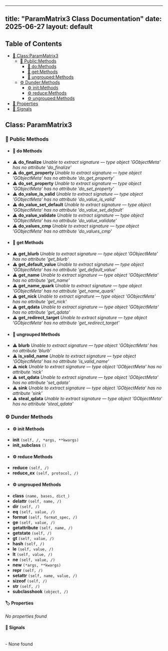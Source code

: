 <!-- Formatted by A³BS formatter.py -->
<!-- Generated by A³BS document.py -->
---
title: "ParamMatrix3 Class Documentation"
date: 2025-06-27
layout: default
---

## Table of Contents
- [🔧 Class:ParamMatrix3](#class-parammatrix3)
  - [ 🔹 Public:Methods](#public-methods)
    - [ 🔹 do:Methods](#do-methods)
    - [ 🔹 get:Methods](#get-methods)
    - [ 🔹 ungrouped:Methods](#ungrouped-methods)
  - [ ⚙ Dunder:Methods](#dunder-methods)
    - [ ⚙ init:Methods](#init-methods)
    - [ ⚙ reduce:Methods](#reduce-methods)
    - [ ⚙ ungrouped:Methods](#ungrouped-methods)
- [🔧 Properties](#properties-)
- [🔧 Signals](#signals-)
## Class: ParamMatrix3
### 🔹 Public Methods
<a name="public-methods"></a>
- #### 🔹 do Methods
<a name="do-methods"></a>
  - ⚠️ **do_finalize** _Unable to extract signature — type object 'GObjectMeta' has no attribute 'do_finalize'_<br>
  - ⚠️ **do_get_property** _Unable to extract signature — type object 'GObjectMeta' has no attribute 'do_get_property'_<br>
  - ⚠️ **do_set_property** _Unable to extract signature — type object 'GObjectMeta' has no attribute 'do_set_property'_<br>
  - ⚠️ **do_value_is_valid** _Unable to extract signature — type object 'GObjectMeta' has no attribute 'do_value_is_valid'_<br>
  - ⚠️ **do_value_set_default** _Unable to extract signature — type object 'GObjectMeta' has no attribute 'do_value_set_default'_<br>
  - ⚠️ **do_value_validate** _Unable to extract signature — type object 'GObjectMeta' has no attribute 'do_value_validate'_<br>
  - ⚠️ **do_values_cmp** _Unable to extract signature — type object 'GObjectMeta' has no attribute 'do_values_cmp'_<br>
- #### 🔹 get Methods
<a name="get-methods"></a>
  - ⚠️ **get_blurb** _Unable to extract signature — type object 'GObjectMeta' has no attribute 'get_blurb'_<br>
  - ⚠️ **get_default_value** _Unable to extract signature — type object 'GObjectMeta' has no attribute 'get_default_value'_<br>
  - ⚠️ **get_name** _Unable to extract signature — type object 'GObjectMeta' has no attribute 'get_name'_<br>
  - ⚠️ **get_name_quark** _Unable to extract signature — type object 'GObjectMeta' has no attribute 'get_name_quark'_<br>
  - ⚠️ **get_nick** _Unable to extract signature — type object 'GObjectMeta' has no attribute 'get_nick'_<br>
  - ⚠️ **get_qdata** _Unable to extract signature — type object 'GObjectMeta' has no attribute 'get_qdata'_<br>
  - ⚠️ **get_redirect_target** _Unable to extract signature — type object 'GObjectMeta' has no attribute 'get_redirect_target'_<br>
- #### 🔹 ungrouped Methods
<a name="ungrouped-methods"></a>
  - ⚠️ **blurb** _Unable to extract signature — type object 'GObjectMeta' has no attribute 'blurb'_<br>
  - ⚠️ **is_valid_name** _Unable to extract signature — type object 'GObjectMeta' has no attribute 'is_valid_name'_<br>
  - ⚠️ **nick** _Unable to extract signature — type object 'GObjectMeta' has no attribute 'nick'_<br>
  - ⚠️ **set_qdata** _Unable to extract signature — type object 'GObjectMeta' has no attribute 'set_qdata'_<br>
  - ⚠️ **sink** _Unable to extract signature — type object 'GObjectMeta' has no attribute 'sink'_<br>
  - ⚠️ **steal_qdata** _Unable to extract signature — type object 'GObjectMeta' has no attribute 'steal_qdata'_<br>
### ⚙ Dunder Methods
<a name="dunder-methods"></a>
- #### ⚙ init Methods
<a name="init-methods"></a>
  - **__init__** `(self, /, *args, **kwargs)`<br>
  - **__init_subclass__** `()`<br>
- #### ⚙ reduce Methods
<a name="reduce-methods"></a>
  - **__reduce__** `(self, /)`<br>
  - **__reduce_ex__** `(self, protocol, /)`<br>
- #### ⚙ ungrouped Methods
<a name="ungrouped-methods"></a>
  - **__class__** `(name, bases, dict_)`<br>
  - **__delattr__** `(self, name, /)`<br>
  - **__dir__** `(self, /)`<br>
  - **__eq__** `(self, value, /)`<br>
  - **__format__** `(self, format_spec, /)`<br>
  - **__ge__** `(self, value, /)`<br>
  - **__getattribute__** `(self, name, /)`<br>
  - **__getstate__** `(self, /)`<br>
  - **__gt__** `(self, value, /)`<br>
  - **__hash__** `(self, /)`<br>
  - **__le__** `(self, value, /)`<br>
  - **__lt__** `(self, value, /)`<br>
  - **__ne__** `(self, value, /)`<br>
  - **__new__** `(*args, **kwargs)`<br>
  - **__repr__** `(self, /)`<br>
  - **__setattr__** `(self, name, value, /)`<br>
  - **__sizeof__** `(self, /)`<br>
  - **__str__** `(self, /)`<br>
  - **__subclasshook__** `(object, /)`<br>
#### 🏷️ Properties
<a name="properties-"></a>
_No properties found_
<br>
#### 📣 Signals
<a name="signals-"></a>
<br>- None found
<br>